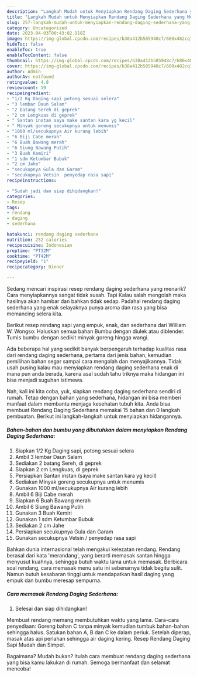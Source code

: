 ```yaml
---
description: "Langkah Mudah untuk Menyiapkan Rendang Daging Sederhana yang Menggugah Selera "
title: "Langkah Mudah untuk Menyiapkan Rendang Daging Sederhana yang Menggugah Selera "
slug: 257-langkah-mudah-untuk-menyiapkan-rendang-daging-sederhana-yang-menggugah-selera
category: Uncategorized
date: 2023-04-03T00:43:02.918Z
image: https://img-global.cpcdn.com/recipes/b38a412b585948c7/680x482cq70/rendang-daging-sederhana-foto-resep-utama.jpg
hideToc: false
enableToc: true
enableTocContent: false
thumbnail: https://img-global.cpcdn.com/recipes/b38a412b585948c7/680x482cq70/rendang-daging-sederhana-foto-resep-utama.jpg
cover: https://img-global.cpcdn.com/recipes/b38a412b585948c7/680x482cq70/rendang-daging-sederhana-foto-resep-utama.jpg
author: Admin
authorAv: notfound
ratingvalue: 4.8
reviewcount: 19
recipeingredient:
- "1/2 Kg Daging sapi potong sesuai selera"
- "3 lembar Daun Salam"
- "2 batang Sereh di geprek"
- "2 cm Lengkuas di geprek"
- " Santan instan saya make santan kara yg kecil"
- " Minyak goreng secukupnya untuk menumis"
- "1000 ml/secukupnya Air kurang lebih"
- "6 Biji Cabe merah"
- "6 Buah Bawang merah"
- "6 Siung Bawang Putih"
- "3 Buah Kemiri"
- "1 sdm Ketumbar Bubuk"
- "2 cm Jahe"
- "secukupnya Gula dan Garam"
- "secukupnya Vetsin  penyedap rasa sapi"
recipeinstructions:

- "Sudah jadi dan siap dihidangkan!"
categories:
- Resep
tags:
- rendang
- daging
- sederhana

katakunci: rendang daging sederhana 
nutrition: 252 calories
recipecuisine: Indonesian
preptime: "PT32M"
cooktime: "PT42M"
recipeyield: "1"
recipecategory: Dinner

---
```



Sedang mencari inspirasi resep rendang daging sederhana yang menarik? Cara menyiapkannya sangat tidak susah. Tapi Kalau salah mengolah maka hasilnya akan hambar dan bahkan tidak sedap. Padahal rendang daging sederhana yang enak selayaknya punya aroma dan rasa yang bisa memancing selera kita.


Berikut resep rendang sapi yang empuk, enak, dan sederhana dari William W. Wongso: Haluskan semua bahan Bumbu dengan diulek atau diblender. Tumis bumbu dengan sedikit minyak goreng hingga wangi.

Ada beberapa hal yang sedikit banyak berpengaruh terhadap kualitas rasa dari rendang daging sederhana, pertama dari jenis bahan, kemudian pemilihan bahan segar sampai cara mengolah dan menyajikannya. Tidak usah pusing kalau mau menyiapkan rendang daging sederhana enak di mana pun anda berada, karena asal sudah tahu triknya maka hidangan ini bisa menjadi suguhan istimewa.


Nah, kali ini kita coba, yuk, siapkan rendang daging sederhana sendiri di rumah. Tetap dengan bahan yang sederhana, hidangan ini bisa memberi manfaat dalam membantu menjaga kesehatan tubuh kita. Anda bisa membuat Rendang Daging Sederhana memakai 15 bahan dan 0 langkah pembuatan. Berikut ini langkah-langkah untuk menyiapkan hidangannya.

<!--inarticleads1-->

##### Bahan-bahan dan bumbu yang dibutuhkan dalam menyiapkan Rendang Daging Sederhana:

1. Siapkan 1/2 Kg Daging sapi, potong sesuai selera
1. Ambil 3 lembar Daun Salam
1. Sediakan 2 batang Sereh, di geprek
1. Siapkan 2 cm Lengkuas, di geprek
1. Persiapkan  Santan instan (saya make santan kara yg kecil)
1. Sediakan  Minyak goreng secukupnya untuk menumis
1. Gunakan 1000 ml/secukupnya Air kurang lebih
1. Ambil 6 Biji Cabe merah
1. Siapkan 6 Buah Bawang merah
1. Ambil 6 Siung Bawang Putih
1. Gunakan 3 Buah Kemiri
1. Gunakan 1 sdm Ketumbar Bubuk
1. Sediakan 2 cm Jahe
1. Persiapkan secukupnya Gula dan Garam
1. Gunakan secukupnya Vetsin / penyedap rasa sapi


Bahkan dunia internasional telah mengakui kelezatan rendang. Rendang berasal dari kata &#39;merandang&#39;, yang berarti memasak santan hingga menyusut kuahnya, sehingga butuh waktu lama untuk memasak. Berbicara soal rendang, cara memasak menu satu ini sebenarnya tidak begitu sulit. Namun butuh kesabaran tinggi untuk mendapatkan hasil daging yang empuk dan bumbu meresap sempurna. 

<!--inarticleads2-->

##### Cara memasak Rendang Daging Sederhana:


1. Selesai dan siap dihidangkan!

Membuat rendang memang membutuhkan waktu yang lama. Cara-cara penyediaan: Goreng bahan C tanpa minyak kemudian tumbuk bahan-bahan sehingga halus. Satukan bahan A, B dan C ke dalam periuk. Setelah diperap, masak atas api perlahan sehingga air daging kering. Resep Rendang Daging Sapi Mudah dan Simpel. 

Bagaimana? Mudah bukan? Itulah cara membuat rendang daging sederhana yang bisa kamu lakukan di rumah. Semoga bermanfaat dan selamat mencoba!
